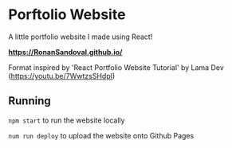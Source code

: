 # Porftolio Website

A little portfolio website I made using React!

**https://RonanSandoval.github.io/**

Format inspired by 'React Portfolio Website Tutorial' by Lama Dev
(https://youtu.be/7WwtzsSHdpI)

## Running

`npm start` to run the website locally

`num run deploy` to upload the website onto Github Pages 
